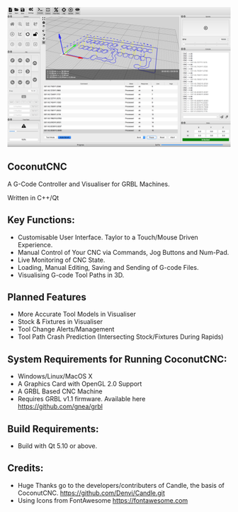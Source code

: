 ![Screenshot](github/s1.png "Screenshot")

CoconutCNC
-----------
A G-Code Controller and Visualiser for GRBL Machines. 

Written in C++/Qt

Key Functions:
------------------------
* Customisable User Interface. Taylor to a Touch/Mouse Driven Experience.
* Manual Control of Your CNC via Commands, Jog Buttons and Num-Pad.
* Live Monitoring of CNC State.
* Loading, Manual Editing, Saving and Sending of G-code Files.
* Visualising G-code Tool Paths in 3D. 

Planned Features
------------------
* More Accurate Tool Models in Visualiser
* Stock & Fixtures in Visualiser
* Tool Change Alerts/Management
* Tool Path Crash Prediction (Intersecting Stock/Fixtures During Rapids)

System Requirements for Running CoconutCNC:
-------------------
* Windows/Linux/MacOS X 
* A Graphics Card with OpenGL 2.0 Support
* A GRBL Based CNC Machine
* Requires GRBL v1.1 firmware. Available here https://github.com/gnea/grbl

Build Requirements:
------------------
* Build with Qt 5.10 or above.

Credits:
------------
* Huge Thanks go to the developers/contributers of Candle, the basis of CoconutCNC. https://github.com/Denvi/Candle.git
* Using Icons from FontAwesome https://fontawesome.com
